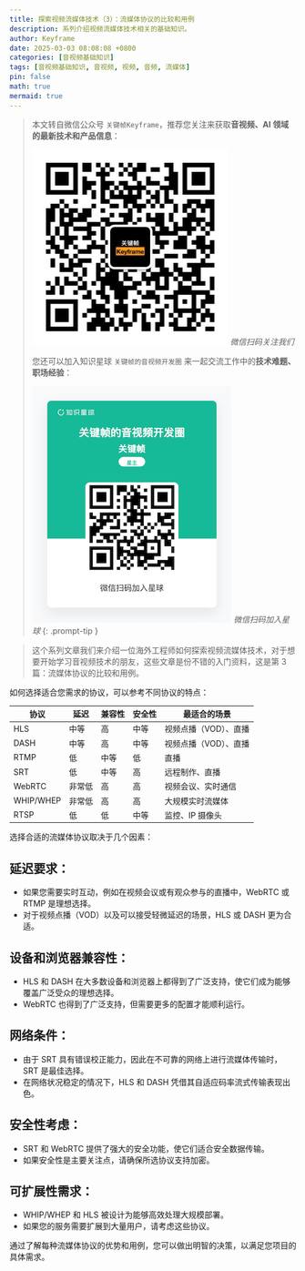 ```yaml
---
title: 探索视频流媒体技术（3）：流媒体协议的比较和用例
description: 系列介绍视频流媒体技术相关的基础知识。
author: Keyframe
date: 2025-03-03 08:08:08 +0800
categories: [音视频基础知识]
tags: [音视频基础知识, 音视频, 视频, 音频, 流媒体]
pin: false
math: true
mermaid: true
---
```


> 本文转自微信公众号 `关键帧Keyframe`，推荐您关注来获取**音视频、AI 领域的最新技术和产品信息**：
>
>![微信公众号](assets/img/keyframe-mp.jpg)
>_微信扫码关注我们_
>
>您还可以加入知识星球 `关键帧的音视频开发圈` 来一起交流工作中的**技术难题、职场经验**：
>
>![知识星球](assets/img/keyframe-zsxq.png)
>_微信扫码加入星球_
{: .prompt-tip }

>这个系列文章我们来介绍一位海外工程师如何探索视频流媒体技术，对于想要开始学习音视频技术的朋友，这些文章是份不错的入门资料，这是第 3 篇：流媒体协议的比较和用例。



如何选择适合您需求的协议，可以参考不同协议的特点：


| 协议 | 延迟 | 兼容性 | 安全性 | 最适合的场景 |
| --- | --- | --- | --- | --- |
| HLS | 中等 | 高 | 中等 | 视频点播（VOD）、直播 |
| DASH | 中等 | 高 | 中等 | 视频点播（VOD）、直播 |
| RTMP | 低 | 中等 | 低 | 直播 |
| SRT | 低 | 中等 | 高 | 远程制作、直播 |
| WebRTC | 非常低 | 高 | 高 | 视频会议、实时通信 |
| WHIP/WHEP | 非常低 | 高 | 高 | 大规模实时流媒体 |
| RTSP | 低 | 低 | 中等 | 监控、IP 摄像头 |


选择合适的流媒体协议取决于几个因素：

## 延迟要求：

- 如果您需要实时互动，例如在视频会议或有观众参与的直播中，WebRTC 或 RTMP 是理想选择。
- 对于视频点播（VOD）以及可以接受轻微延迟的场景，HLS 或 DASH 更为合适。

## 设备和浏览器兼容性：

- HLS 和 DASH 在大多数设备和浏览器上都得到了广泛支持，使它们成为能够覆盖广泛受众的理想选择。
- WebRTC 也得到了广泛支持，但需要更多的配置才能顺利运行。

## 网络条件：

- 由于 SRT 具有错误校正能力，因此在不可靠的网络上进行流媒体传输时，SRT 是最佳选择。
- 在网络状况稳定的情况下，HLS 和 DASH 凭借其自适应码率流式传输表现出色。

## 安全性考虑：

- SRT 和 WebRTC 提供了强大的安全功能，使它们适合安全数据传输。
- 如果安全性是主要关注点，请确保所选协议支持加密。

## 可扩展性需求：

- WHIP/WHEP 和 HLS 被设计为能够高效处理大规模部署。
- 如果您的服务需要扩展到大量用户，请考虑这些协议。

通过了解每种流媒体协议的优势和用例，您可以做出明智的决策，以满足您项目的具体需求。

